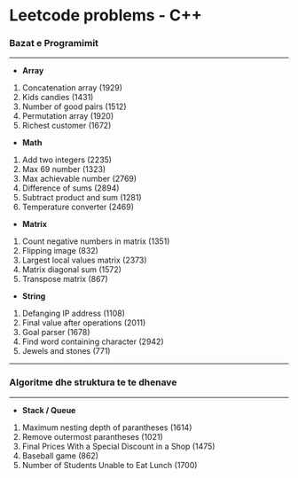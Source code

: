 # Leetcode problems - C++
### Bazat e Programimit
_____________
* __Array__ 
1. Concatenation array (1929)
2. Kids candies (1431)
3. Number of good pairs (1512)
4. Permutation array (1920)
5. Richest customer (1672)
* __Math__
1. Add two integers (2235)
2. Max 69 number (1323)
3. Max achievable number (2769)
4. Difference of sums (2894)
5. Subtract product and sum (1281)
6. Temperature converter (2469)
* __Matrix__
1. Count negative numbers in matrix (1351)
2. Flipping image (832)
3. Largest local values matrix (2373)
4. Matrix diagonal sum (1572)
5. Transpose matrix (867)
* __String__
1. Defanging IP address (1108)
2. Final value after operations (2011)
3. Goal parser (1678)
4. Find word containing character (2942) 
5. Jewels and stones (771)
-----
### Algoritme dhe struktura te te dhenave
----
* __Stack / Queue__
1. Maximum nesting depth of parantheses (1614)
2. Remove outermost parantheses (1021)
3. Final Prices With a Special Discount in a Shop (1475)
4. Baseball game (862)
5. Number of Students Unable to Eat Lunch (1700) 


